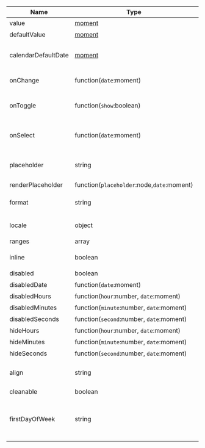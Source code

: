 | Name                | Type                                       | Default    | Description                   |
|---------------------|--------------------------------------------|------------|-------------------------------|
| value               | [moment](http://momentjs.com/)             |            | 值`受控`                         |
| defaultValue        | [moment](http://momentjs.com/)             |            | 默认值                           |
| calendarDefaultDate | [moment](http://momentjs.com/)             |            | 日历面板默认呈现的日期时间                 |
| onChange            | function(`date`:moment)                    |            | 值改变后的回调函数                     |
| onToggle            | function(`show`:boolean)                   |            | 打开或者关闭日历版本的回调函数               |
| onSelect            | function(`date`:moment)                    |            | 选择日期或者时间的回调函数                 |
| placeholder         | string                                     |            | 没有值时候默认显示内容                   |
| renderPlaceholder   | function(`placeholder`:node,`date`:moment) |            |                               |
| format              | string                                     | YYYY-MM-DD | 日期显示格式化                       |
| locale              | object                                     |            | 本地化对应的语言描述                    |
| ranges              | array                                      | [...]      | 快捷项配置                         |
| inline              | boolean                                    |            | 默认显示日历面板                      |
| disabled            | boolean                                    |            | 禁用组件                          |
| disabledDate        | function(`date`:moment)                    |            | 禁用日期                          |
| disabledHours       | function(`hour`:number, `date`:moment)     |            | 禁用小时                          |
| disabledMinutes     | function(`minute`:number, `date`:moment)   |            | 禁用分钟                          |
| disabledSeconds     | function(`second`:number, `date`:moment)   |            | 禁用秒                           |
| hideHours           | function(`hour`:number, `date`:moment)     |            | 隐藏小时                          |
| hideMinutes         | function(`minute`:number, `date`:moment)   |            | 隐藏分钟                          |
| hideSeconds         | function(`second`:number, `date`:moment)   |            | 隐藏秒                           |
| align               | string                                     | `left`     | 对齐方式，选项： `left`, `right`       |
| cleanable           | boolean                                    | `true`     | 可以清除                          |
| firstDayOfWeek      | string                                     | `Sunday`   | 设置周第一天的星期，选项：`Sunday`, `Monday` |
